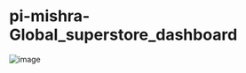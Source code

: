 # pi-mishra-Global_superstore_dashboard
![image](https://user-images.githubusercontent.com/102457813/226563746-75f669a3-a31a-4a45-ba15-23a14e99ebeb.png)
